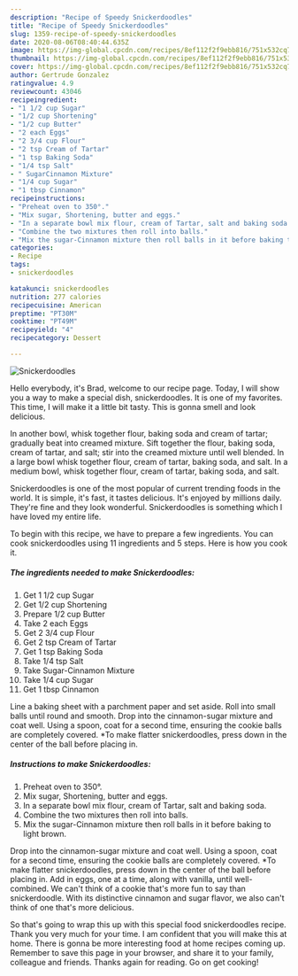 ```yaml
---
description: "Recipe of Speedy Snickerdoodles"
title: "Recipe of Speedy Snickerdoodles"
slug: 1359-recipe-of-speedy-snickerdoodles
date: 2020-08-06T08:40:44.635Z
image: https://img-global.cpcdn.com/recipes/8ef112f2f9ebb816/751x532cq70/snickerdoodles-recipe-main-photo.jpg
thumbnail: https://img-global.cpcdn.com/recipes/8ef112f2f9ebb816/751x532cq70/snickerdoodles-recipe-main-photo.jpg
cover: https://img-global.cpcdn.com/recipes/8ef112f2f9ebb816/751x532cq70/snickerdoodles-recipe-main-photo.jpg
author: Gertrude Gonzalez
ratingvalue: 4.9
reviewcount: 43046
recipeingredient:
- "1 1/2 cup Sugar"
- "1/2 cup Shortening"
- "1/2 cup Butter"
- "2 each Eggs"
- "2 3/4 cup Flour"
- "2 tsp Cream of Tartar"
- "1 tsp Baking Soda"
- "1/4 tsp Salt"
- " SugarCinnamon Mixture"
- "1/4 cup Sugar"
- "1 tbsp Cinnamon"
recipeinstructions:
- "Preheat oven to 350°."
- "Mix sugar, Shortening, butter and eggs."
- "In a separate bowl mix flour, cream of Tartar, salt and baking soda."
- "Combine the two mixtures then roll into balls."
- "Mix the sugar-Cinnamon mixture then roll balls in it before baking to light brown."
categories:
- Recipe
tags:
- snickerdoodles

katakunci: snickerdoodles 
nutrition: 277 calories
recipecuisine: American
preptime: "PT30M"
cooktime: "PT49M"
recipeyield: "4"
recipecategory: Dessert

---
```



![Snickerdoodles](https://img-global.cpcdn.com/recipes/8ef112f2f9ebb816/751x532cq70/snickerdoodles-recipe-main-photo.jpg)

Hello everybody, it's Brad, welcome to our recipe page. Today, I will show you a way to make a special dish, snickerdoodles. It is one of my favorites. This time, I will make it a little bit tasty. This is gonna smell and look delicious.

In another bowl, whisk together flour, baking soda and cream of tartar; gradually beat into creamed mixture. Sift together the flour, baking soda, cream of tartar, and salt; stir into the creamed mixture until well blended. In a large bowl whisk together flour, cream of tartar, baking soda, and salt. In a medium bowl, whisk together flour, cream of tartar, baking soda, and salt.

Snickerdoodles is one of the most popular of current trending foods in the world. It is simple, it's fast, it tastes delicious. It's enjoyed by millions daily. They're fine and they look wonderful. Snickerdoodles is something which I have loved my entire life.


To begin with this recipe, we have to prepare a few ingredients. You can cook snickerdoodles using 11 ingredients and 5 steps. Here is how you cook it.

<!--inarticleads1-->

##### The ingredients needed to make Snickerdoodles:

1. Get 1 1/2 cup Sugar
1. Get 1/2 cup Shortening
1. Prepare 1/2 cup Butter
1. Take 2 each Eggs
1. Get 2 3/4 cup Flour
1. Get 2 tsp Cream of Tartar
1. Get 1 tsp Baking Soda
1. Take 1/4 tsp Salt
1. Take  Sugar-Cinnamon Mixture
1. Take 1/4 cup Sugar
1. Get 1 tbsp Cinnamon


Line a baking sheet with a parchment paper and set aside. Roll into small balls until round and smooth. Drop into the cinnamon-sugar mixture and coat well. Using a spoon, coat for a second time, ensuring the cookie balls are completely covered. *To make flatter snickerdoodles, press down in the center of the ball before placing in. 

<!--inarticleads2-->

##### Instructions to make Snickerdoodles:

1. Preheat oven to 350°.
1. Mix sugar, Shortening, butter and eggs.
1. In a separate bowl mix flour, cream of Tartar, salt and baking soda.
1. Combine the two mixtures then roll into balls.
1. Mix the sugar-Cinnamon mixture then roll balls in it before baking to light brown.


Drop into the cinnamon-sugar mixture and coat well. Using a spoon, coat for a second time, ensuring the cookie balls are completely covered. *To make flatter snickerdoodles, press down in the center of the ball before placing in. Add in eggs, one at a time, along with vanilla, until well-combined. We can&#39;t think of a cookie that&#39;s more fun to say than snickerdoodle. With its distinctive cinnamon and sugar flavor, we also can&#39;t think of one that&#39;s more delicious. 

So that's going to wrap this up with this special food snickerdoodles recipe. Thank you very much for your time. I am confident that you will make this at home. There is gonna be more interesting food at home recipes coming up. Remember to save this page in your browser, and share it to your family, colleague and friends. Thanks again for reading. Go on get cooking!

